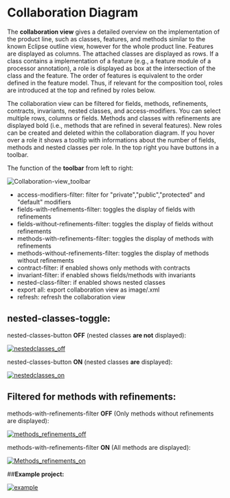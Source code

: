 # Collaboration Diagram
The **collaboration view** gives a detailed overview on the implementation of the product line, such as classes, features, and methods similar to the known Eclipse outline view, however for the whole product line. Features are displayed as columns. The attached classes are displayed as rows. If a class contains a implementation of a feature (e.g., a feature module of a processor annotation), a role is displayed as box at the intersection of the class and the feature.
The order of features is equivalent to the order defined in the feature model. Thus, if relevant for the composition tool, roles are introduced at the top and refined by roles below. 

The collaboration view can be filtered for fields, methods, refinements, contracts, invariants, nested classes, and access-modifiers. You can select multiple rows, columns or fields. Methods and classes with refinements are displayed bold (i.e., methods that are refined in several features). New roles can be created and deleted within the collaboration diagram. If you hover over a role it shows a tooltip with informations about the number of fields, methods and nested classes per role. In the top right you have buttons in a toolbar.

The function of the **toolbar** from left to right: 

![Collaboration-view_toolbar](http://i.imgur.com/uRXr0ez.jpg)
* access-modifiers-filter: filter for "private","public","protected" and "default" modifiers
* fields-with-refinements-filter: toggles the display of fields with refinements
* fields-without-refinements-filter: toggles the display of fields without refinements
* methods-with-refinements-filter: toggles the display of methods with refinements
* methods-without-refinements-filter: toggles the display of methods without refinements
* contract-filter: if enabled shows only methods with contracts
* invariant-filter: if enabled shows fields/methods with invariants
* nested-class-filter: if enabled shows nested classes
* export all: export collaboration view as image/.xml
* refresh: refresh the collaboration view

## nested-classes-toggle:

nested-classes-button **OFF** (nested classes **are not** displayed):

[![nestedclasses_off](http://i.imgur.com/yKoFjewm.jpg)](http://i.imgur.com/yKoFjew.jpg) 

nested-classes-button **ON** (nested classes **are** displayed):

[![nestedclasses_on](http://i.imgur.com/xKIsKnIm.jpg)](http://i.imgur.com/xKIsKnI.jpg) 


## Filtered for methods with refinements:

methods-with-refinements-filter **OFF** (Only methods without refinements are displayed):                    
    
[![methods_refinements_off](http://i.imgur.com/EJLJ9bwm.jpg)](http://i.imgur.com/EJLJ9bw.jpg) 

methods-with-refinements-filter **ON** (All methods are displayed):    
 
[![Methods_refinements_on](http://i.imgur.com/kHdFgd7m.jpg)](http://i.imgur.com/kHdFgd7.jpg) 

##**Example project:**

[![example](http://i.imgur.com/fWFuEJDl.png)](http://i.imgur.com/fWFuEJD.png)